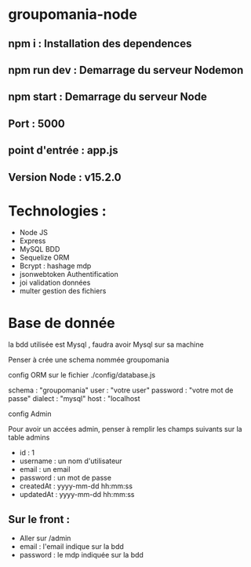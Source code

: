 # groupomania-node

## npm i : Installation des dependences

## npm run dev : Demarrage du serveur Nodemon

## npm start : Demarrage du serveur Node

## Port : 5000

## point d'entrée  : app.js

## Version Node : v15.2.0


# Technologies :

* Node JS
* Express
* MySQL BDD
* Sequelize ORM
* Bcrypt  : hashage mdp
* jsonwebtoken  Authentification
* joi validation données
* multer gestion des fichiers


# Base de donnée

la bdd utilisée est Mysql , faudra avoir Mysql sur sa machine

Penser à crée une schema nommée groupomania

config ORM sur le fichier ./config/database.js

schema : "groupomania"
user : "votre user"
password : "votre mot de passe"
dialect : "mysql"
host : "localhost

config Admin

Pour avoir un accées admin, penser à remplir les champs suivants sur la table admins

* id : 1
* username : un nom d'utilisateur
* email : un email
* password : un mot de passe
* createdAt : yyyy-mm-dd hh:mm:ss
* updatedAt : yyyy-mm-dd hh:mm:ss


## Sur le front :
* Aller sur /admin
* email : l'email indique sur la bdd
* password : le mdp indiquée sur la bdd

